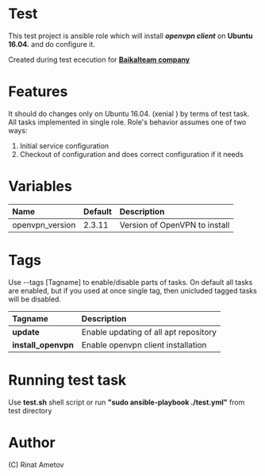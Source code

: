 # Test

This test project is ansible role which will install ***openvpn client*** on 
**Ubuntu 16.04.** and do configure it.

Created during test ececution for 
[**Baikalteam company**](http://www.baikalteam.com)

# Features
It should do changes only on Ubuntu 16.04. (xenial ) by terms of test task. 
All tasks implemented in single role.  Role's behavior assumes one of two ways:
1. Initial service configuration
2. Checkout of configuration and does correct configuration if it needs

# Variables
| **Name**   | **Default**     | **Description**|
|:---------|:------------|:------------|
| openvpn_version  | 2.3.11 | Version of OpenVPN to install|

# Tags
Use --tags [Tagname] to enable/disable parts of tasks. On default all tasks are enabled, but if you used at once single tag, then unicluded tagged tasks will be disabled.

| **Tagname**   | **Description**|
|:---------|:------------|
| **update**  | Enable updating of all apt repository|
|**install_openvpn**|Enable openvpn client installation|



# Running test task
Use **test.sh** shell script or run **"sudo ansible-playbook ./test.yml"** from test 
directory

# Author
(C) Rinat Ametov


